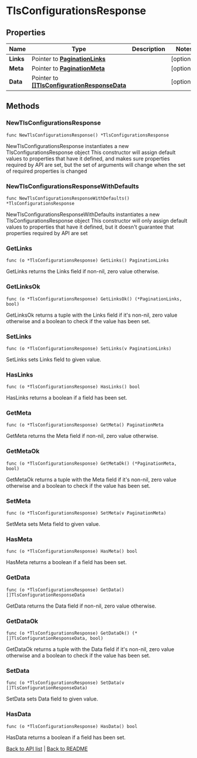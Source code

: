 # TlsConfigurationsResponse

## Properties

Name | Type | Description | Notes
------------ | ------------- | ------------- | -------------
**Links** | Pointer to [**PaginationLinks**](PaginationLinks.md) |  | [optional] 
**Meta** | Pointer to [**PaginationMeta**](PaginationMeta.md) |  | [optional] 
**Data** | Pointer to [**[]TlsConfigurationResponseData**](TlsConfigurationResponseData.md) |  | [optional] 

## Methods

### NewTlsConfigurationsResponse

`func NewTlsConfigurationsResponse() *TlsConfigurationsResponse`

NewTlsConfigurationsResponse instantiates a new TlsConfigurationsResponse object
This constructor will assign default values to properties that have it defined,
and makes sure properties required by API are set, but the set of arguments
will change when the set of required properties is changed

### NewTlsConfigurationsResponseWithDefaults

`func NewTlsConfigurationsResponseWithDefaults() *TlsConfigurationsResponse`

NewTlsConfigurationsResponseWithDefaults instantiates a new TlsConfigurationsResponse object
This constructor will only assign default values to properties that have it defined,
but it doesn't guarantee that properties required by API are set

### GetLinks

`func (o *TlsConfigurationsResponse) GetLinks() PaginationLinks`

GetLinks returns the Links field if non-nil, zero value otherwise.

### GetLinksOk

`func (o *TlsConfigurationsResponse) GetLinksOk() (*PaginationLinks, bool)`

GetLinksOk returns a tuple with the Links field if it's non-nil, zero value otherwise
and a boolean to check if the value has been set.

### SetLinks

`func (o *TlsConfigurationsResponse) SetLinks(v PaginationLinks)`

SetLinks sets Links field to given value.

### HasLinks

`func (o *TlsConfigurationsResponse) HasLinks() bool`

HasLinks returns a boolean if a field has been set.

### GetMeta

`func (o *TlsConfigurationsResponse) GetMeta() PaginationMeta`

GetMeta returns the Meta field if non-nil, zero value otherwise.

### GetMetaOk

`func (o *TlsConfigurationsResponse) GetMetaOk() (*PaginationMeta, bool)`

GetMetaOk returns a tuple with the Meta field if it's non-nil, zero value otherwise
and a boolean to check if the value has been set.

### SetMeta

`func (o *TlsConfigurationsResponse) SetMeta(v PaginationMeta)`

SetMeta sets Meta field to given value.

### HasMeta

`func (o *TlsConfigurationsResponse) HasMeta() bool`

HasMeta returns a boolean if a field has been set.

### GetData

`func (o *TlsConfigurationsResponse) GetData() []TlsConfigurationResponseData`

GetData returns the Data field if non-nil, zero value otherwise.

### GetDataOk

`func (o *TlsConfigurationsResponse) GetDataOk() (*[]TlsConfigurationResponseData, bool)`

GetDataOk returns a tuple with the Data field if it's non-nil, zero value otherwise
and a boolean to check if the value has been set.

### SetData

`func (o *TlsConfigurationsResponse) SetData(v []TlsConfigurationResponseData)`

SetData sets Data field to given value.

### HasData

`func (o *TlsConfigurationsResponse) HasData() bool`

HasData returns a boolean if a field has been set.


[Back to API list](../README.md#documentation-for-api-endpoints) | [Back to README](../README.md)


